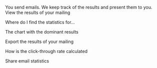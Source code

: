You send emails. We keep track of the results and present them to you.
View the results of your mailing

Where do I find the statistics for...

The chart with the dominant results

Export the results of your mailing

How is the click-through rate calculated

Share email statistics